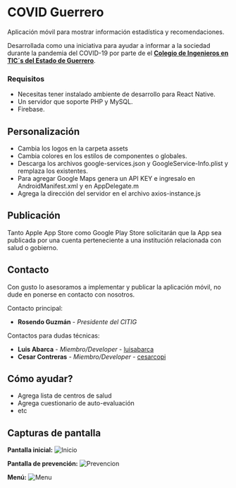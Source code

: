 # COVID Guerrero

Aplicación móvil para mostrar información estadística y recomendaciones.

Desarrollada como una iniciativa para ayudar a informar a la sociedad durante la pandemia del COVID-19 por parte de el [**Colegio de Ingenieros en TIC´s del Estado de Guerrero**](http://citig.mx).

### Requisitos

- Necesitas tener instalado ambiente de desarrollo para React Native.
- Un servidor que soporte PHP y MySQL.
- Firebase.

## Personalización

- Cambia los logos en la carpeta assets
- Cambia colores en los estilos de componentes o globales.
- Descarga los archivos google-services.json y GoogleService-Info.plist y remplaza los existentes.
- Para agregar Google Maps genera un API KEY e ingresalo en AndroidManifest.xml y en AppDelegate.m
- Agrega la dirección del servidor en el archivo axios-instance.js

## Publicación

Tanto Apple App Store como Google Play Store solicitarán que la App sea publicada por una cuenta perteneciente a una institución relacionada con salud o gobierno.

## Contacto

Con gusto lo asesoramos a implementar y publicar la aplicación móvil, no dude en ponerse en contacto con nosotros.

Contacto principal:
* **Rosendo Guzmán** - *Presidente del CITIG*

Contactos para dudas técnicas:
* **Luis Abarca** - *Miembro/Developer* - [luisabarca](https://github.com/luisabarca)
* **Cesar Contreras** - *Miembro/Developer* - [cesarcopi](https://github.com/cesarcopi)


## Cómo ayudar?

* Agrega lista de centros de salud
* Agrega cuestionario de auto-evaluación
* etc

## Capturas de pantalla

**Pantalla inicial:**
![Inicio](https://bplus.mx/covid/iphone-11pro-max-home.png)

**Pantalla de prevención:**
![Prevencion](https://bplus.mx/covid/iphone-11pro-max-notas.png)

**Menú:**
![Menu](https://bplus.mx/covid/iphone-11pro-max-menu.png)
